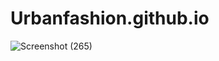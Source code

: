 # Urbanfashion.github.io
![Screenshot (265)](https://user-images.githubusercontent.com/116255650/223191241-78aa347d-c5ec-449d-bfa2-acf7efad59ca.png)

